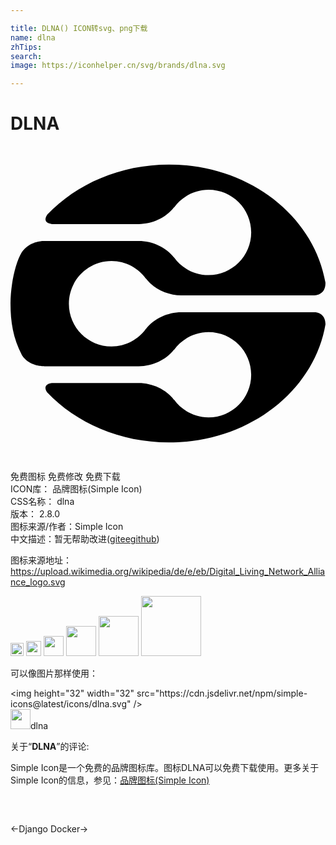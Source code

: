 ```yaml
---

title: DLNA() ICON转svg、png下载
name: dlna
zhTips: 
search: 
image: https://iconhelper.cn/svg/brands/dlna.svg

---
```


# DLNA  <small style="font-size: 60%;font-weight: 100"></small>

<div id="svg" class="svg-wrap">
<svg role="img" viewBox="0 0 24 24" xmlns="http://www.w3.org/2000/svg"><title>DLNA icon</title><path d="M23.254,12.667H13.019c-1.051,0-2.1,0.489-2.692,1.266v-0.017c-0.591,0.816-1.544,1.353-2.629,1.353 c-1.796,0-3.249-1.458-3.249-3.251c0-1.795,1.454-3.251,3.249-3.251c1.085,0,2.039,0.536,2.629,1.353v-0.013 c0.592,0.776,1.641,1.273,2.692,1.273h10.129c0.186-0.005,0.873-0.095,0.848-0.981c-0.884-5.086-5.879-8.987-11.923-8.987 c-3.721,0-7.047,1.48-9.262,3.803c-0.356,0.527,0.014,0.689,0.35,0.734h6.608c1.05,0,2.1-0.498,2.691-1.277V4.69 c0.591-0.817,1.546-1.355,2.63-1.355c1.795,0,3.249,1.456,3.249,3.251c0,1.793-1.454,3.252-3.249,3.252 c-1.084,0-2.039-0.537-2.63-1.355v0.019c-0.591-0.779-1.641-1.266-2.691-1.266h-7.22l0.028,0.003c0,0-1.068-0.06-1.719,0.859 C0.361,8.9,0,10.621,0,12.002c0,1.388,0.198,2.649,0.867,3.923c0.564,0.908,1.71,0.849,1.71,0.849L2.535,16.78h7.233 c1.05,0,2.1-0.49,2.691-1.268v0.019c0.591-0.817,1.546-1.355,2.63-1.355c1.795,0,3.249,1.458,3.249,3.251 c0,1.795-1.454,3.251-3.249,3.251c-1.084,0-2.039-0.537-2.63-1.354v0.018c-0.591-0.779-1.641-1.277-2.691-1.277H3.164 c-0.328,0.042-0.698,0.198-0.379,0.699c2.216,2.337,5.555,3.824,9.288,3.824c6.054,0,11.056-3.911,11.926-9.009 C23.995,12.866,23.51,12.702,23.254,12.667"/></svg>
</div>
<detail full-name='dlna'></detail>

<div class="detail-page">
<p>
<span><span class="badge-success badge">免费图标</span> <span class="badge-success badge">免费修改</span>  <span class="badge-success badge">免费下载</span> </span>
<br/>
<span>
ICON库：
<span class="badge-secondary badge">品牌图标(Simple Icon)</span> 
</span>
<br/>
<span>
CSS名称：
<span class="badge-secondary badge">dlna</span> 
</span>

<br/>
<span>
版本：
<span class="badge-secondary badge">2.8.0</span> 
</span>
<br/>
<span>图标来源/作者：<span class="badge-light badge">Simple Icon</span></span> 
<br/>
<span class="zh-detail">中文描述：暂无<span class="help-link"><span>帮助改进</span>(<a href="https://gitee.com/liuwave/icon-helper/edit/master/json/brands/dlna.json" target="_blank" rel="noopener noreferrer">gitee</a><a href="https://github.com/liuwave/icon-helper/edit/master/json/brands/dlna.json" target="_blank" rel="noopener noreferrer">github</a></span>)</span><br/>
</p>
</div><div class="description description alert alert-light"><p>图标来源地址：<a href="https://upload.wikimedia.org/wikipedia/de/e/eb/Digital_Living_Network_Alliance_logo.svg" target="_blank" rel="noopener noreferrer">https://upload.wikimedia.org/wikipedia/de/e/eb/Digital_Living_Network_Alliance_logo.svg</a></p></div>
<div class="alert alert-dark">
<img height="21" width="21" src="https://cdn.jsdelivr.net/npm/simple-icons@latest/icons/dlna.svg" />
<img height="24" width="24" src="https://cdn.jsdelivr.net/npm/simple-icons@latest/icons/dlna.svg" />
<img height="32" width="32" src="https://cdn.jsdelivr.net/npm/simple-icons@latest/icons/dlna.svg" />
<img height="48" width="48" src="https://cdn.jsdelivr.net/npm/simple-icons@latest/icons/dlna.svg" />
<img height="64" width="64" src="https://cdn.jsdelivr.net/npm/simple-icons@latest/icons/dlna.svg" />
<img height="96" width="96" src="https://cdn.jsdelivr.net/npm/simple-icons@latest/icons/dlna.svg" />

</div>
<div>
  <p>可以像图片那样使用：    
  </p>
  <div class="alert alert-primary" style="font-size: 14px">
    &lt;img height="32" width="32" src="https://cdn.jsdelivr.net/npm/simple-icons@latest/icons/dlna.svg" /&gt;
    <copy-btn content='<img height="32" width="32" src="https://cdn.jsdelivr.net/npm/simple-icons@latest/icons/dlna.svg" />'></copy-btn>
  </div>
  <div class="alert alert-secondary">
    <img height="32" width="32" src="https://cdn.jsdelivr.net/npm/simple-icons@latest/icons/dlna.svg" />dlna
    <copy-btn content="dlna" btn-title="复制图标名称"></copy-btn>
  </div>
</div>
<div class="icon-detail__container">
<p>关于“<b>DLNA</b>”的评论:</p>
</div>
<Vssue title="关于“DLNA”的评论" />
<div><p>Simple Icon是一个免费的品牌图标库。图标DLNA可以免费下载使用。更多关于  Simple Icon的信息，参见：<a target="_blank" href="https://iconhelper.cn/brands.html">品牌图标(Simple Icon)</a>
</p></div>


<div style="padding:2rem 0 " class="page-nav"><p class="inner"><span class="prev">←<router-link to="/icon/django.html">Django</router-link></span> <span class="next"><router-link to="/icon/docker.html">Docker</router-link>→</span></p></div>
